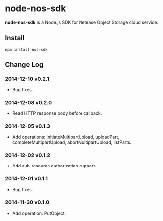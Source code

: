 node-nos-sdk
============

**node-nos-sdk** is a Node.js SDK for Netease Object Storage cloud service.


Install
-------

```bash
npm install nos-sdk
```


Change Log
----------

### 2014-12-10 v0.2.1 ###

* Bug fixes.

### 2014-12-08 v0.2.0 ###

* Read HTTP response body before callback.

### 2014-12-05 v0.1.3 ###

* Add operations: InitiateMultipartUpload, uploadPart, completeMultipartUpload,
  abortMultipartUpload, listParts.

### 2014-12-02 v0.1.2 ###

* Add sub-resource authorization support.

### 2014-12-01 v0.1.1 ###

* Bug fixes.

### 2014-11-30 v0.1.0 ###

* Add operation: PutObject.
